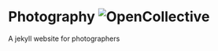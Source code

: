 # Photography ![OpenCollective](https://opencollective.com/photography/tiers/backer/badge.svg?label=backer&color=brightgreen)
A jekyll website for photographers


